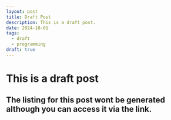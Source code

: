 ```yaml
---
layout: post
title: Draft Post
description: This is a draft post.
date: 2024-10-01
tags:
  - draft
  - programming
draft: true
---
```


# This is a draft post

## The listing for this post wont be generated although you can access it via the link.
